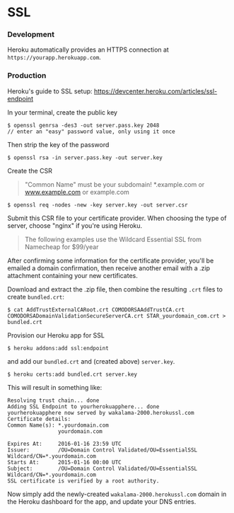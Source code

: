 # SSL

### Development 

Heroku automatically provides an HTTPS connection at `https://yourapp.herokuapp.com`. 


### Production 

Heroku's guide to SSL setup: https://devcenter.heroku.com/articles/ssl-endpoint 

In your terminal, create the public key 

    $ openssl genrsa -des3 -out server.pass.key 2048
    // enter an "easy" password value, only using it once

Then strip the key of the password

    $ openssl rsa -in server.pass.key -out server.key
    
Create the CSR 

> "Common Name" must be your subdomain! *.example.com or www.example.com or example.com

    
    $ openssl req -nodes -new -key server.key -out server.csr
    

Submit this CSR file to your certificate provider. When choosing the type of server, choose "nginx" if you're using Heroku. 

> The following examples use the Wildcard Essential SSL from Namecheap for $99/year 


After confirming some information for the certificate provider, you'll be emailed a domain confirmation, then receive another email with a .zip attachment containing your new certificates. 

Download and extract the .zip file, then combine the resulting `.crt` files to create `bundled.crt`: 

    $ cat AddTrustExternalCARoot.crt COMODORSAAddTrustCA.crt COMODORSADomainValidationSecureServerCA.crt STAR_yourdomain_com.crt > bundled.crt


Provision our Heroku app for SSL

    $ heroku addons:add ssl:endpoint
    
and add our `bundled.crt` and (created above) `server.key`. 

    $ heroku certs:add bundled.crt server.key

This will result in something like: 

    Resolving trust chain... done
    Adding SSL Endpoint to yourherokuapphere... done
    yourherokuapphere now served by wakalama-2000.herokussl.com
    Certificate details:
    Common Name(s): *.yourdomain.com
                    yourdomain.com
    
    Expires At:     2016-01-16 23:59 UTC
    Issuer:         /OU=Domain Control Validated/OU=EssentialSSL Wildcard/CN=*.yourdomain.com
    Starts At:      2015-01-16 00:00 UTC
    Subject:        /OU=Domain Control Validated/OU=EssentialSSL Wildcard/CN=*.yourdomain.com
    SSL certificate is verified by a root authority.


Now simply add the newly-created `wakalama-2000.herokussl.com` domain in the Heroku dashboard for the app, and update your DNS entries. 
    
    
    
